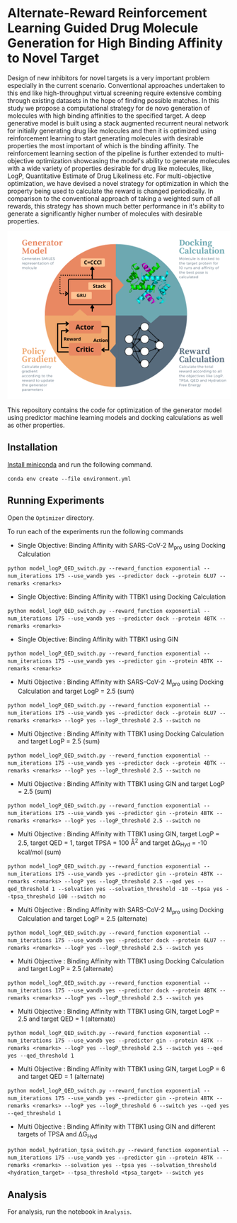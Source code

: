 # Alternate-Reward Reinforcement Learning Guided Drug Molecule Generation for High Binding Affinity to Novel Target
Design of new inhibitors for novel targets is a very important problem especially in the current scenario. Conventional approaches undertaken to this end like high-throughput virtual screening require extensive combing through existing datasets in the hope of finding possible matches. In this study we propose a computational strategy for de novo generation of molecules with high binding affinities to the specified target. A deep generative model is built using a stack augmented recurrent neural network for initially generating drug like molecules and then it is optimized using reinforcement learning to start generating molecules with desirable properties the most important of which is the binding affinity. The reinforcement learning section of the pipeline is further extended to multi-objective optimization showcasing the model's ability to generate molecules with a wide variety of properties desirable for drug like molecules, like, LogP, Quantitative Estimate of Drug Likeliness etc. For multi-objective optimization, we have devised a novel strategy for optimization in which the property being used to calculate the reward is changed periodically. In comparison to the conventional approach of taking a weighted sum of all rewards, this strategy has shown much better performance in it's ability to generate a significantly higher number of molecules with desirable properties.

![Pipeline](Images/MainDiagram.png "Pipeline")

This repository contains the code for optimization of the generator model using predictor machine learning models and docking calculations as well as other properties.

Installation
------------
[Install miniconda](https://docs.conda.io/en/latest/miniconda.html) and run the following command.

```conda env create --file environment.yml```

Running Experiments
--------------
Open the `Optimizer` directory.

To run each of the experiments run the following commands
- Single Objective: Binding Affinity with SARS-CoV-2 M<sub>pro</sub> using Docking Calculation

```python model_logP_QED_switch.py --reward_function exponential --num_iterations 175 --use_wandb yes --predictor dock --protein 6LU7 --remarks <remarks>```

- Single Objective: Binding Affinity with TTBK1 using Docking Calculation

```python model_logP_QED_switch.py --reward_function exponential --num_iterations 175 --use_wandb yes --predictor dock --protein 4BTK --remarks <remarks>```

- Single Objective: Binding Affinity with TTBK1 using GIN

```python model_logP_QED_switch.py --reward_function exponential --num_iterations 175 --use_wandb yes --predictor gin --protein 4BTK --remarks <remarks>```

- Multi Objective : Binding Affinity with SARS-CoV-2 M<sub>pro</sub> using Docking Calculation and target LogP = 2.5 (sum)

```python model_logP_QED_switch.py --reward_function exponential --num_iterations 175 --use_wandb yes --predictor dock --protein 6LU7 --remarks <remarks> --logP yes --logP_threshold 2.5 --switch no```

- Multi Objective : Binding Affinity with TTBK1 using Docking Calculation and target LogP = 2.5 (sum)

```python model_logP_QED_switch.py --reward_function exponential --num_iterations 175 --use_wandb yes --predictor dock --protein 4BTK --remarks <remarks> --logP yes --logP_threshold 2.5 --switch no```

- Multi Objective : Binding Affinity with TTBK1 using GIN and target LogP = 2.5 (sum)

```python model_logP_QED_switch.py --reward_function exponential --num_iterations 175 --use_wandb yes --predictor gin --protein 4BTK --remarks <remarks> --logP yes --logP_threshold 2.5 --switch no```

- Multi Objective : Binding Affinity with TTBK1 using GIN, target LogP = 2.5, target QED = 1, target TPSA = 100 &#8491;<sup>2</sup> and target &#916;G<sub>Hyd</sub> = -10 kcal/mol (sum)

```python model_logP_QED_switch.py --reward_function exponential --num_iterations 175 --use_wandb yes --predictor gin --protein 4BTK --remarks <remarks> --logP yes --logP_threshold 2.5 --qed yes --qed_threshold 1 --solvation yes --solvation_threshold -10 --tpsa yes --tpsa_threshold 100 --switch no```

- Multi Objective : Binding Affinity with SARS-CoV-2 M<sub>pro</sub> using Docking Calculation and target LogP = 2.5 (alternate)

```python model_logP_QED_switch.py --reward_function exponential --num_iterations 175 --use_wandb yes --predictor dock --protein 6LU7 --remarks <remarks> --logP yes --logP_threshold 2.5 --switch yes```

- Multi Objective : Binding Affinity with TTBK1 using Docking Calculation and target LogP = 2.5 (alternate)

```python model_logP_QED_switch.py --reward_function exponential --num_iterations 175 --use_wandb yes --predictor dock --protein 4BTK --remarks <remarks> --logP yes --logP_threshold 2.5 --switch yes```

- Multi Objective : Binding Affinity with TTBK1 using GIN, target LogP = 2.5 and target QED = 1 (alternate)

```python model_logP_QED_switch.py --reward_function exponential --num_iterations 175 --use_wandb yes --predictor gin --protein 4BTK --remarks <remarks> --logP yes --logP_threshold 2.5 --switch yes --qed yes --qed_threshold 1```

- Multi Objective : Binding Affinity with TTBK1 using GIN, target LogP = 6 and target QED = 1 (alternate)

```python model_logP_QED_switch.py --reward_function exponential --num_iterations 175 --use_wandb yes --predictor gin --protein 4BTK --remarks <remarks> --logP yes --logP_threshold 6 --switch yes --qed yes --qed_threshold 1```

- Multi Objective : Binding Affinity with TTBK1 using GIN and different targets of TPSA and &#916;G<sub>Hyd</sub>

```python model_hydration_tpsa_switch.py --reward_function exponential --num_iterations 175 --use_wandb yes --predictor gin --protein 4BTK --remarks <remarks> --solvation yes --tpsa yes --solvation_threshold <hydration_target> --tpsa_threshold <tpsa_target> --switch yes```

Analysis
-----------
For analysis, run the notebook in `Analysis`.